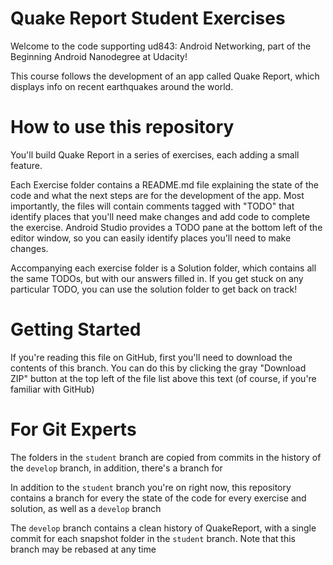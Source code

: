 # Quake Report Student Exercises

Welcome to the code supporting ud843: Android Networking, part of the Beginning Android Nanodegree at Udacity!

This course follows the development of an app called Quake Report, which displays info on recent earthquakes around the world.

# How to use this repository

You'll build Quake Report in a series of exercises, each adding a small feature.

Each Exercise folder contains a README.md file explaining the state of the code and what the next steps are for the development of the app. Most importantly, the files will contain comments tagged with "TODO" that identify places that you'll need make changes and add code to complete the exercise. Android Studio provides a TODO pane at the bottom left of the editor window, so you can easily identify places you'll need to make changes.

Accompanying each exercise folder is a Solution folder, which contains all the same TODOs, but with our answers filled in. If you get stuck on any particular TODO, you can use the solution folder to get back on track!

# Getting Started

If you're reading this file on GitHub, first you'll need to download the contents of this branch. You can do this by clicking the gray "Download ZIP" button at the top left of the file list above this text (of course, if you're familiar with GitHub)

# For Git Experts

The folders in the `student` branch are copied from commits in the history of the `develop` branch, in addition, there's a branch for

In addition to the `student` branch you're on right now, this repository contains a branch for every the state of the code for every exercise and solution, as well as a `develop` branch

 The `develop` branch contains a clean history of QuakeReport, with a single commit for each snapshot folder in the `student` branch. Note that this branch may be rebased at any time
